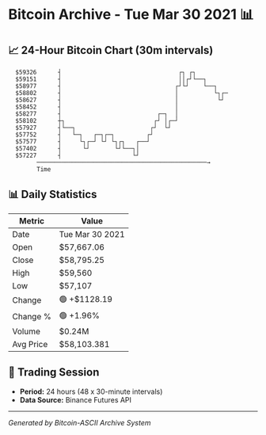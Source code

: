 # Bitcoin Archive - Tue Mar 30 2021 📊

## 📈 24-Hour Bitcoin Chart (30m intervals)

```
  $59326      ┤                                 ┌┐ ┌┐          
  $59151      ┤                                 ││┌┘└──┐       
  $58977      ┤                                ┌┘└┘    └──┐    
  $58802      ┤                                │          └┐┌─ 
  $58627      ┤                                │           └┘  
  $58452      ┤                                │               
  $58277      ┤                           ┌─┐  │               
  $58102      ┼┐                         ┌┘ │┌─┘               
  $57927      ┤└──┐                     ┌┘  └┘                 
  $57752      ┤   └─┐   ┌─┐┌─┐         ┌┘                      
  $57577      ┤     └┐┌─┘ └┘ └┐┌┐   ┌──┘                       
  $57402      ┤      └┘       └┘└──┐│                          
  $57227      ┤                    └┘                          
        ────────────────────────────────────────────────→
        Time
```

## 📊 Daily Statistics

| Metric | Value |
|--------|-------|
| Date | Tue Mar 30 2021 |
| Open | $57,667.06 |
| Close | $58,795.25 |
| High | $59,560 |
| Low | $57,107 |
| Change | 🟢 +$1128.19 |
| Change % | 🟢 +1.96% |
| Volume | $0.24M |
| Avg Price | $58,103.381 |

## 📅 Trading Session

- **Period:** 24 hours (48 x 30-minute intervals)
- **Data Source:** Binance Futures API

---
*Generated by Bitcoin-ASCII Archive System*
